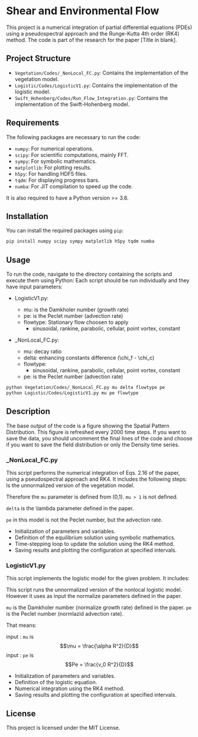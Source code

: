 
# Shear and Environmental Flow

This project is a numerical integration of partial differential equations (PDEs) using a pseudospectral approach and the Runge-Kutta 4th order (RK4) method. The code is part of the research for the paper [Title in blank].

## Project Structure

- `Vegetation/Codes/_NonLocal_FC.py`: Contains the implementation of the vegetation model.
- `Logistic/Codes/LogisticV1.py`: Contains the implementation of the logistic model.
- `Swift_Hohenberg/Codes/Run_Flow_Integration.py`: Contains the implementation of the Swift-Hohenberg model.

## Requirements

The following packages are necessary to run the code:

- `numpy`: For numerical operations.
- `scipy`: For scientific computations, mainly FFT.
- `sympy`: For symbolic mathematics.
- `matplotlib`: For plotting results.
- `h5py`: For handling HDF5 files.
- `tqdm`: For displaying progress bars.
- `numba`: For JIT compilation to speed up the code.

It is also required to have a Python version >= 3.6.

## Installation

You can install the required packages using `pip`:

```bash
pip install numpy scipy sympy matplotlib h5py tqdm numba
```

## Usage

To run the code, navigate to the directory containing the scripts and execute them using Python:
Each script should be run individually and they have input parameters:
- LogisticV1.py:
  - mu: is the Damkholer number (growth rate)
  - pe: is the Peclet number (advection rate)
  - flowtype: Stationary flow choosen to apply
    - sinusoidal, rankine, parabolic, cellular, point vortex, constant


- _NonLocal_FC.py:
  - mu: decay ratio
  - delta: enhancing constants difference (\chi_f - \chi_c)
  - flowtype:
    - sinusoidal, rankine, parabolic, cellular, point vortex, constant
  - pe: is the Peclet number (advection rate)
    
```bash
python Vegetation/Codes/_NonLocal_FC.py mu delta flowtype pe
python Logistic/Codes/LogisticV1.py mu pe flowtype
```

## Description

The base output of the code is a figure showing the Spatial Pattern Distribution.
This figure is refreshed every 2000 time steps.
If you want to save the data, you should uncomment the final lines of the code and choose if you want to save the field distribution or only the Density time series.


### _NonLocal_FC.py

This script performs the numerical integration of Eqs. 2.16 of the paper, using a pseudospectral approach and RK4. It includes the following steps:
Is the unnormalized version of the vegetation model. 

Therefore the `mu` parameter is defined from (0,1). `mu > 1` is not defined.

`delta` is the \lambda parameter defined in the paper.

`pe` in this model is not the Peclet number, but the advection rate.

- Initialization of parameters and variables.
- Definition of the equilibrium solution using symbolic mathematics.
- Time-stepping loop to update the solution using the RK4 method.
- Saving results and plotting the configuration at specified intervals.


### LogisticV1.py

This script implements the logistic model for the given problem. It includes:

This script runs the unnormalized version of the nonlocal logistic model. However it uses as input the normalize parameters defined in the paper.

`mu` is the Damkholer number (normalize growth rate) defined in the paper.
`pe` is the Peclet number (normlazid advection rate).

That means:

  input : `mu` is  $$\mu = \frac{\alpha R^2}{D}$$
  input : `pe` is  $$Pe = \frac{v_0 R^2}{D}$$


- Initialization of parameters and variables.
- Definition of the logistic equation.
- Numerical integration using the RK4 method.
- Saving results and plotting the configuration at specified intervals.

## License

This project is licensed under the MIT License.
